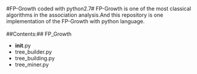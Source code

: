 #FP-Growth coded with python2.7#
FP-Growth is one of the most classical algorithms in the association analysis.And this repository is one implementation of the FP-Growth with python language.
<br>
<br>
##Contents:##
FP_Growth
  * __init__.py 
  * tree_builder.py 
  * tree_building.py 
  * tree_miner.py
